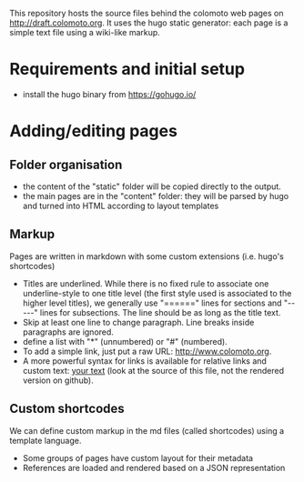 
This repository hosts the source files behind the colomoto web pages on http://draft.colomoto.org.
It uses the hugo static generator: each page is a simple text file using a wiki-like markup.


Requirements and initial setup
=============================

* install the hugo binary from https://gohugo.io/



Adding/editing pages
====================


Folder organisation
-------------------

* the content of the "static" folder will be copied directly to the output.
* the main pages are in the "content" folder: they will be parsed by hugo and turned into HTML according to layout templates


Markup
------

Pages are written in markdown with some custom extensions (i.e. hugo's shortcodes)


* Titles are underlined.
  While there is no fixed rule to associate one underline-style to one title level (the first style used is associated to the higher level titles),
  we generally use "======" lines for sections and "-----" lines for subsections. The line should be as long as the title text.
* Skip at least one line to change paragraph. Line breaks inside paragraphs are ignored.
* define a list with "*" (unnumbered) or "#" (numbered).
* To add a simple link, just put a raw URL: http://www.colomoto.org.
* A more powerful syntax for links is available for relative links and custom text:
  [your text](http://www.colomoto.org) (look at the source of this file, not the rendered version on github).



Custom shortcodes
-----------------

We can define custom markup in the md files (called shortcodes) using a template language.

* Some groups of pages have custom layout for their metadata
* References are loaded and rendered based on a JSON representation

